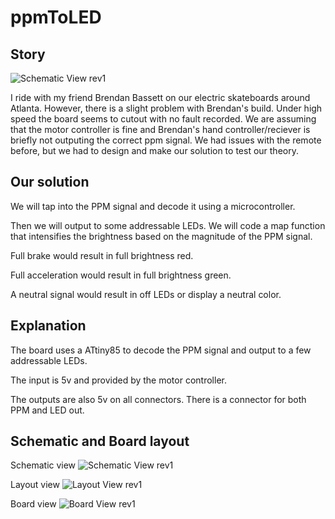 # ppmToLED
## Story
![Schematic View rev1](https://github.com/chuy4ever/ppmToLED/blob/main/Images/riding.gif?raw=true)

I ride with my friend Brendan Bassett on our electric skateboards around Atlanta. However, there is a slight problem with Brendan's build. Under high speed the board seems to cutout with no fault recorded. We are assuming that the motor controller is fine and Brendan's hand controller/reciever is briefly not outputing the correct ppm signal. We had issues with the remote before, but we had to design and make our solution to test our theory. 

## Our solution
We will tap into the PPM signal and decode it using a microcontroller. 

Then we will output to some addressable LEDs. We will code a map function that intensifies the brightness based on the magnitude of the PPM signal. 

Full brake would result in full brightness red.

Full acceleration would result in full brightness green.

A neutral signal would result in off LEDs or display a neutral color.

## Explanation
The board uses a ATtiny85 to decode the PPM signal and output to a few addressable LEDs.

The input is 5v and provided by the motor controller.

The outputs are also 5v on all connectors. There is a connector for both PPM and LED out.

## Schematic and Board layout

Schematic view
![Schematic View rev1](https://github.com/chuy4ever/ppmToLED/blob/main/Images/Schematic.png?raw=true)


Layout view
![Layout View rev1](https://github.com/chuy4ever/ppmToLED/blob/main/Images/Board.png?raw=true)


Board view
![Board View rev1](https://github.com/chuy4ever/ppmToLED/blob/main/Images/PPMCapture.png?raw=true)
